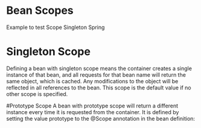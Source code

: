 # Bean Scopes
Example to test Scope Singleton Spring

# Singleton Scope
Defining a bean with singleton scope means the container creates a single instance of that bean, and all requests for that bean name will return the same object, which is cached. Any modifications to the object will be reflected in all references to the bean. This scope is the default value if no other scope is specified.


#Prototype Scope
A bean with prototype scope will return a different instance every time it is requested from the container. It is defined by setting the value prototype to the @Scope annotation in the bean definition: